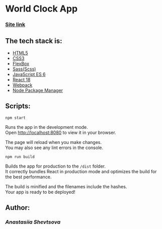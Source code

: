 <h1>World Clock App</h1>
<h3> <a href="https://yasuriya.github.io/world-clock_app/"><b>Site link</b></a> </h3>

 <h2>The tech stack is: </h2>
<ul> 
  <li><a href="https://en.wikipedia.org/wiki/HTML5">HTML5 </a> </li>
  <li><a href="https://en.wikipedia.org/wiki/Cascading_Style_Sheets">CSS3 </a> </li>
  <li><a href="https://en.wikipedia.org/wiki/CSS_Flexible_Box_Layout">FlexBox </a> </li>
  <li><a href="https://sass-lang.com/">Sass(Scss) </a> </li>
  <li><a href="https://www.w3schools.com/js/js_es6.asp">JavaScript ES 6</a> </li>
  <li><a href="https://uk.reactjs.org/">React 18</a> </li>
  <li><a href="https://webpack.js.org/">Webpack</a> </li>
  <li><a href="https://www.npmjs.com/">Node Package Manager</a> </li>
</ul>

<h2><b>Scripts:</b></h2>

 `npm start`

Runs the app in the development mode.\
Open [http://localhost:8080](http://localhost:8080) to view it in your browser.

The page will reload when you make changes.\
You may also see any lint errors in the console.

`npm run build`

Builds the app for production to the `/dist` folder.\
It correctly bundles React in production mode and optimizes the build for the best performance.

The build is minified and the filenames include the hashes.\
Your app is ready to be deployed!


<h2><b>Author:</b></h2>
<h3> <i>Anastasiia Shevtsova </i></h3>
